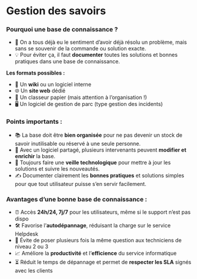 # Gestion des savoirs

### **Pourquoi une base de connaissance ?**

- 🤔 On a tous déjà eu le sentiment d’avoir déjà résolu un problème, mais sans se souvenir de la commande ou solution exacte.
- 💡 Pour éviter ça, il faut **documenter** toutes les solutions et bonnes pratiques dans une base de connaissance.



**Les formats possibles :**

- 📝 Un **wiki** ou un logiciel interne
- 🌐 Un **site web** dédié
- 📂 Un classeur papier (mais attention à l’organisation !)
- 🖥️ Un logiciel de gestion de parc (type gestion des incidents)



### **Points importants :**

- 📚 La base doit être **bien organisée** pour ne pas devenir un stock de savoir inutilisable ou réservé à une seule personne.
- 👥 Avec un logiciel partagé, plusieurs intervenants peuvent **modifier et enrichir** la base.
- 🔄 Toujours faire une **veille technologique** pour mettre à jour les solutions et suivre les nouveautés.
- ✍️ Documenter clairement les **bonnes pratiques** et solutions simples pour que tout utilisateur puisse s’en servir facilement.



### **Avantages d’une bonne base de connaissance :**

- ⏰ Accès **24h/24, 7j/7** pour les utilisateurs, même si le support n’est pas dispo
- 🛠️ Favorise l’**autodépannage**, réduisant la charge sur le service Helpdesk
- 🚫 Évite de poser plusieurs fois la même question aux techniciens de niveau 2 ou 3
- 📈 Améliore la **productivité** et l’**efficience** du service informatique
- ⏳ Réduit le temps de dépannage et permet de **respecter les SLA** signés avec les clients

